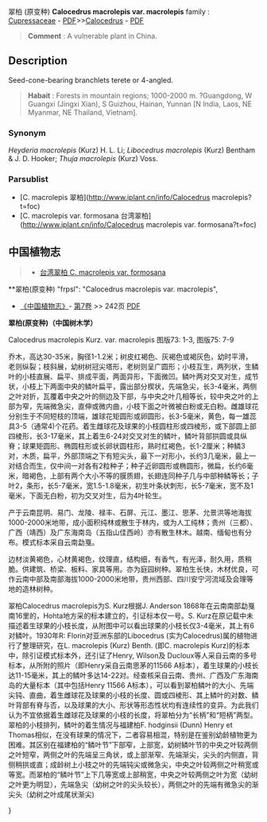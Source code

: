 翠柏 (原变种) **Calocedrus macrolepis var. macrolepis**
family : [Cupressaceae](http://www.iplant.cn/info/Cupressaceae?t=foc) - [PDF](http://www.iplant.cn/foc/pdf/Cupressaceae.pdf)>>[Calocedrus](http://www.iplant.cn/info/Calocedrus?t=foc) - [PDF](http://www.iplant.cn/foc/pdf/Calocedrus.pdf)


> **Comment** : 
> A vulnerable plant in China.

## Description

Seed-cone-bearing branchlets terete or 4-angled.


> **Habait** : 
> Forests in mountain regions; 1000-2000 m. ?Guangdong, W Guangxi (Jingxi Xian), S Guizhou, Hainan, Yunnan [N India, Laos, NE Myanmar, NE Thailand, Vietnam].

### Synonym
*Heyderia macrolepis* (Kurz) H. L. Li; *Libocedrus macrolepis* (Kurz) Bentham & J. D. Hooker; *Thuja macrolepis* (Kurz) Voss.

### Parsublist

* [C.  macrolepis  翠柏](http://www.iplant.cn/info/Calocedrus macrolepis?t=foc)
* [C.  macrolepis var. formosana  台湾翠柏](http://www.iplant.cn/info/Calocedrus macrolepis var. formosana?t=foc)

## 中国植物志

> * [台湾翠柏  C.  macrolepis var. formosana](Calocedrus-macrolepis-var-formosana-台湾翠柏.md)


**翠柏(原变种)
  "frpsl": "Calocedrus macrolepis var. macrolepis",

* [《中国植物志》](http://www.iplant.cn/frps)- [第7卷](http://www.iplant.cn/frps/vol/7) >> 242页 [PDF](http://www.iplant.cn/frps/pdf/7/242.pdf)


**翠柏(原变种)（中国树木学）**

Calocedrus macrolepis Kurz. var. macrolepis 图版73: 1-3, 图版75: 7-9

乔木，高达30-35米，胸径1-1.2米；树皮红褐色、灰褐色或褐灰色，幼时平滑，老则纵裂；枝斜展，幼树树冠尖塔形，老树则呈广圆形；小枝互生，两列状，生鳞叶的小枝直展、扁平、排成平面，两面异形，下面微凹。鳞叶两对交叉对生，成节状，小枝上下两面中央的鳞叶扁平，露出部分楔状，先端急尖，长3-4毫米，两侧之叶对折，瓦覆着中央之叶的侧边及下部，与中央之叶几相等长，较中央之叶的上部为窄，先端微急尖，直伸或微内曲，小枝下面之叶微被白粉或无白粉。雌雄球花分别生于不同短枝的顶端，雄球花矩圆形或卵圆形，长3-5毫米，黄色，每一雄蕊具3-5（通常4)个花药。着生雌球花及球果的小枝圆柱形或四棱形，或下部圆上部四棱形，长3-17毫米，其上着生6-24对交叉对生的鳞叶，鳞叶背部拱圆或具纵脊；球果矩圆形、椭圆柱形或长卵状圆柱形，熟时红褐色，长1-2厘米；种鳞3对，木质，扁平，外部顶端之下有短尖头，最下一对形小，长约3几毫米，最上一对结合而生，仅中间一对各有2粒种子；种子近卵圆形或椭圆形，微扁，长约6毫米，暗褐色，上部有两个大小不等的膜质翅，长翅连同种子几与中部种鳞等长；子叶2，条形，长5-7毫米，宽1.5-1.8毫米，初生叶条状刺形，长5-7毫米，宽不及1毫米，下面无白粉，初为交叉对生，后为4叶轮生。

产于云南昆明、易门、龙陵、禄丰、石屏、元江、墨江、思茅、允景洪等地海拔1000-2000米地带，成小面积纯林或散生于林内，或为人工纯林；贵州（三都）、广西（靖西）及广东海南岛（五指山佳西岭）亦有散生林木。越南、缅甸也有分布。模式标本采自云南勐戛。

边材淡黄褐色，心材黄褐色，纹理直，结构细，有香气，有光泽，耐久用，质稍脆。供建筑、桥梁、板料、家具等用。亦为庭园树种。翠柏生长快，木材优良，可作云南中部及南部海拔1000-2000米地带，贵州西部、四川安宁河流域及会理等地的造林树种。

翠柏Calocedrus macrolepis为S. Kurz根据J. Anderson 1868年在云南南部勐戛南16里的，Hohta地方采的标本建立的，引证标本仅一号。S. Kurz在原记载中未描述着生球果的小枝长度，从附图中可以看出球果的小枝长仅3-4毫米，其上有6对鳞叶。1930年R: Florin对亚洲东部的Libocedrus (实为Calocedrus)属的植物进行了整理研究，在L. macrolepis (Kurz) Benth. (即C. macrolepis Kurz)的标本中，除引证模式标本外，还引证了Henry, Wilson及 Ducloux等人采自云南的多号标本，从所附的照片（即Henry采自云南思茅的11566 A标本），着生球果的小枝长达11-15毫米，其上的鳞叶多达14-22对。经查核采自云南、贵州、广西及广东海南岛的大量标本（其中包括Henry 11566 A标本），可以看到翠柏鳞叶的大小、先端尖钝、直曲，着生雌球花及球果的小枝的长度、圆或四棱形、其上鳞叶的对数、鳞叶背部有脊与否，以及球果的大小、形状等形态性状均有连续性的变异。为此我们认为不宜依据着生雌球花及球果的小枝的长度，将翠柏分为“长柄”和“短柄”两型。翠柏的小枝排列，鳞叶的着生情况与福建柏F. hodginsii (Dunn) Henry et Thomas相似，在没有球果的情况下，二者容易相混，特别是在鉴别幼龄植物更为困难。其区别在福建柏的“鳞叶节”下部窄，上部宽，幼树鳞叶节的中央之叶较两侧之叶短窄，两侧之叶的先端呈三角状，或上部渐窄、先端渐尖，尖头的内侧直，背侧稍拱或直；成龄树上小枝之叶的先端钝尖或微急尖，中央之叶较两侧之叶稍宽或等宽。而翠柏的“鳞叶节”上下几等宽或上部稍宽，中央之叶较两侧之叶为宽（幼树之叶更为明显），先端急尖（幼树之叶的尖头较长），两侧之叶的先端有微急尖的渐尖头（幼树之叶成尾状渐尖)

}